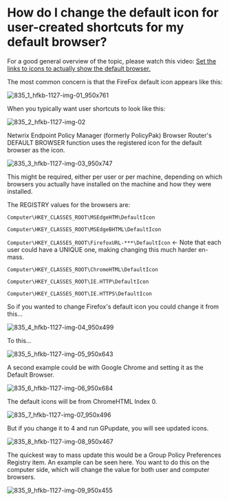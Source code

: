 # How do I change the default icon for user-created shortcuts for my default browser?

For a good general overview of the topic, please watch this video:
[Set the links to icons to actually show the default browser.](/docs/endpointpolicymanager/endpointpolicymanager/video/browserrouter/browsericon.md)

The most common concern is that the FireFox default icon appears like this:

![835_1_hfkb-1127-img-01_950x761](/img/product_docs/endpointpolicymanager/endpointpolicymanager/browserrouter/835_1_hfkb-1127-img-01_950x761.webp)

When you typically want user shortcuts to look like this:

![835_2_hfkb-1127-img-02](/img/product_docs/endpointpolicymanager/endpointpolicymanager/browserrouter/835_2_hfkb-1127-img-02.webp)

Netwrix Endpoint Policy Manager (formerly PolicyPak) Browser Router's DEFAULT BROWSER function uses
the registered icon for the default browser as the icon.

![835_3_hfkb-1127-img-03_950x747](/img/product_docs/endpointpolicymanager/endpointpolicymanager/browserrouter/835_3_hfkb-1127-img-03_950x747.webp)

This might be required, either per user or per machine, depending on which browsers you actually
have installed on the machine and how they were installed.

The REGISTRY values for the browsers are:

`Computer\HKEY_CLASSES_ROOT\MSEdgeHTM\DefaultIcon`

`Computer\HKEY_CLASSES_ROOT\MSEdgeBHTML\DefaultIcon`

`Computer\HKEY_CLASSES_ROOT\FirefoxURL-***\DefaultIcon` ← Note that each user could have a UNIQUE
one, making changing this much harder en-mass.

`Computer\HKEY_CLASSES_ROOT\ChromeHTML\DefaultIcon`

`Computer\HKEY_CLASSES_ROOT\IE.HTTP\DefaultIcon`

`Computer\HKEY_CLASSES_ROOT\IE.HTTPS\DefaultIcon`

So if you wanted to change Firefox's default icon you could change it from this…

![835_4_hfkb-1127-img-04_950x499](/img/product_docs/endpointpolicymanager/endpointpolicymanager/browserrouter/835_4_hfkb-1127-img-04_950x499.webp)

To this…

![835_5_hfkb-1127-img-05_950x643](/img/product_docs/endpointpolicymanager/endpointpolicymanager/browserrouter/835_5_hfkb-1127-img-05_950x643.webp)

A second example could be with Google Chrome and setting it as the Default Browser.

![835_6_hfkb-1127-img-06_950x684](/img/product_docs/endpointpolicymanager/endpointpolicymanager/browserrouter/835_6_hfkb-1127-img-06_950x684.webp)

The default icons will be from ChromeHTML Index 0.

![835_7_hfkb-1127-img-07_950x496](/img/product_docs/endpointpolicymanager/endpointpolicymanager/browserrouter/835_7_hfkb-1127-img-07_950x496.webp)

But if you change it to 4 and run GPupdate, you will see updated icons.

![835_8_hfkb-1127-img-08_950x467](/img/product_docs/endpointpolicymanager/endpointpolicymanager/browserrouter/835_8_hfkb-1127-img-08_950x467.webp)

The quickest way to mass update this would be a Group Policy Preferences Registry item. An example
can be seen here. You want to do this on the computer side, which will change the value for both
user and computer browsers.

![835_9_hfkb-1127-img-09_950x455](/img/product_docs/endpointpolicymanager/endpointpolicymanager/browserrouter/835_9_hfkb-1127-img-09_950x455.webp)
